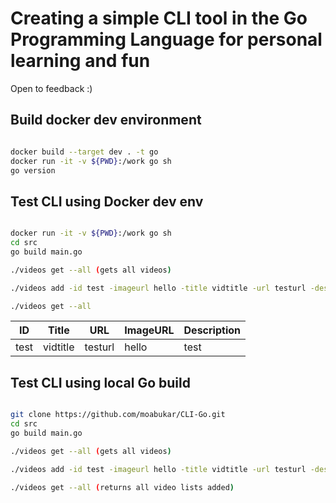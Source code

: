 # Creating a simple CLI tool in the Go Programming Language for personal learning and fun

Open to feedback :) 

## Build docker dev environment

```sh

docker build --target dev . -t go
docker run -it -v ${PWD}:/work go sh
go version

```

## Test CLI using Docker dev env

```sh

docker run -it -v ${PWD}:/work go sh
cd src
go build main.go

./videos get --all (gets all videos)

./videos add -id test -imageurl hello -title vidtitle -url testurl -desc test

./videos get --all

```

| ID   |    Title |  URL  |   ImageURL    |    Description |
| -----| --------- | -------- | ----- | ------ |
| test  |   vidtitle  |      testurl    |     hello  | test |


## Test CLI using local Go build

```sh

git clone https://github.com/moabukar/CLI-Go.git
cd src
go build main.go

./videos get --all (gets all videos)

./videos add -id test -imageurl hello -title vidtitle -url testurl -desc test (adds an inout with all the flags)

./videos get --all (returns all video lists added)

```